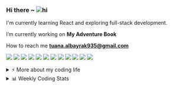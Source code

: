 ### Hi there ~ <img src="https://user-images.githubusercontent.com/1303154/88677602-1635ba80-d120-11ea-84d8-d263ba5fc3c0.gif" width="24px" alt="hi">

I'm currently learning React and exploring full-stack development.  

I’m currently working on **My Adventure Book**

How to reach me **tuana.albayrak935@gmail.com**
   
<p >
  <img src="https://img.shields.io/badge/Visual%20Studio%20Code-0078d7.svg?style=for-the-badge&logo=visual-studio-code&logoColor=white"/>
  <img src="https://img.shields.io/badge/GitHub-181717.svg?style=for-the-badge&logo=github&logoColor=white"/>
  <img src="https://img.shields.io/badge/Git-F05032.svg?style=for-the-badge&logo=git&logoColor=white"/>
  <img src="https://img.shields.io/badge/HTML5-e34c26.svg?style=for-the-badge&logo=html5&logoColor=white"/>
  <img src="https://img.shields.io/badge/CSS3-264de4.svg?style=for-the-badge&logo=css3&logoColor=white"/>
  <img src="https://img.shields.io/badge/Tailwind_CSS-06b6d4.svg?style=for-the-badge&logo=tailwind-css&logoColor=white"/>
  <img src="https://img.shields.io/badge/JavaScript-f7df1e.svg?style=for-the-badge&logo=javascript&logoColor=black"/>
  <img src="https://img.shields.io/badge/React-20232a.svg?style=for-the-badge&logo=react&logoColor=61dafb"/>
  <img src="https://img.shields.io/badge/Node.js-339933.svg?style=for-the-badge&logo=node.js&logoColor=white"/>
  <img src="https://img.shields.io/badge/Vite-646CFF.svg?style=for-the-badge&logo=vite&logoColor=white"/>
  <img src="https://img.shields.io/badge/Figma-f24e1e.svg?style=for-the-badge&logo=figma&logoColor=white"/>
  <img src="https://img.shields.io/badge/Unity-000000.svg?style=for-the-badge&logo=unity&logoColor=white"/>
</p>

<details>
<summary>⚡️ More about my coding life</summary>
<br />

<p align="center">
  <img height="180em" src="https://github-readme-stats-chi-nine-98.vercel.app/api?username=for-tuana&show_icons=true&count_private=true&theme=darcula&hide_border=true&hide=issues,contribs&bg_color=00000000" />

  <img height="180em" src="https://github-readme-stats-chi-nine-98.vercel.app/api/top-langs/?username=for-tuana&layout=compact&count_private=true&theme=darcula&hide_border=true&bg_color=00000000&langs_count=6&hide=jupyter%20notebook,tex,php" />

  <img height="180em" src="https://github-readme-streak-stats.herokuapp.com?user=for-tuana&theme=darcula&hide_border=true&background=00000000" />
</p>


</details>

<details>
  <summary>📊 Weekly Coding Stats</summary>

  <!--START_SECTION:waka-->
![Code Time](http://img.shields.io/badge/Code%20Time-11%20hrs%206%20mins-blue)

![Profile Views](http://img.shields.io/badge/Profile%20Views-0-blue)

**🐱 My GitHub Data** 

> 📦 99.9 kB Used in GitHub's Storage 
 > 
> 🏆 105 Contributions in the Year 2025
 > 
> 🚫 Not Opted to Hire
 > 
> 📜 25 Public Repositories 
 > 
> 🔑 3 Private Repositories 
 > 
**I'm a Night 🦉** 

```text
🌞 Morning                5 commits           ░░░░░░░░░░░░░░░░░░░░░░░░░   00.48 % 
🌆 Daytime                459 commits         ███████████░░░░░░░░░░░░░░   43.88 % 
🌃 Evening                392 commits         █████████░░░░░░░░░░░░░░░░   37.48 % 
🌙 Night                  190 commits         █████░░░░░░░░░░░░░░░░░░░░   18.16 % 
```
📅 **I'm Most Productive on Saturday** 

```text
Monday                   108 commits         ███░░░░░░░░░░░░░░░░░░░░░░   10.33 % 
Tuesday                  204 commits         █████░░░░░░░░░░░░░░░░░░░░   19.50 % 
Wednesday                115 commits         ███░░░░░░░░░░░░░░░░░░░░░░   10.99 % 
Thursday                 35 commits          █░░░░░░░░░░░░░░░░░░░░░░░░   03.35 % 
Friday                   91 commits          ██░░░░░░░░░░░░░░░░░░░░░░░   08.70 % 
Saturday                 332 commits         ████████░░░░░░░░░░░░░░░░░   31.74 % 
Sunday                   161 commits         ████░░░░░░░░░░░░░░░░░░░░░   15.39 % 
```


📊 **This Week I Spent My Time On** 

```text
🕑︎ Time Zone: Europe/Istanbul

💬 Programming Languages: 
No Activity Tracked This Week

🔥 Editors: 
No Activity Tracked This Week

🐱‍💻 Projects: 
No Activity Tracked This Week

💻 Operating System: 
No Activity Tracked This Week
```

**I Mostly Code in JavaScript** 

```text
JavaScript               13 repos            ████████████░░░░░░░░░░░░░   50.00 % 
CSS                      6 repos             ██████░░░░░░░░░░░░░░░░░░░   23.08 % 
HTML                     5 repos             █████░░░░░░░░░░░░░░░░░░░░   19.23 % 
Java                     1 repo              █░░░░░░░░░░░░░░░░░░░░░░░░   03.85 % 
PHP                      1 repo              █░░░░░░░░░░░░░░░░░░░░░░░░   03.85 % 
```



**Timeline**

![Lines of Code chart](https://raw.githubusercontent.com/for-tuana/for-tuana/main/assets/bar_graph.png)


 Last Updated on 23/06/2025 02:04:51 UTC
<!--END_SECTION:waka-->

</details>
